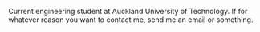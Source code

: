 Current engineering student at Auckland University of Technology.
If for whatever reason you want to contact me, send me an email or something.



<!---
ZachLiamBarrett/ZachLiamBarrett is a ✨ special ✨ repository because its `README.md` (this file) appears on your GitHub profile.
You can click the Preview link to take a look at your changes.
--->
